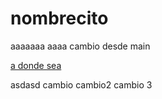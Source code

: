 # nombrecito
aaaaaaa aaaa
cambio desde main

[a donde sea](http://www.as.com)

asdasd
cambio
cambio2
cambio 3

